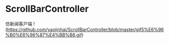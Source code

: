 # ScrollBarController
仿新闻客户端
!(https://github.com/yaojinhai/ScrollBarController/blob/master/gif5%E6%96%B0%E6%96%87%E4%BB%B6.gif)
